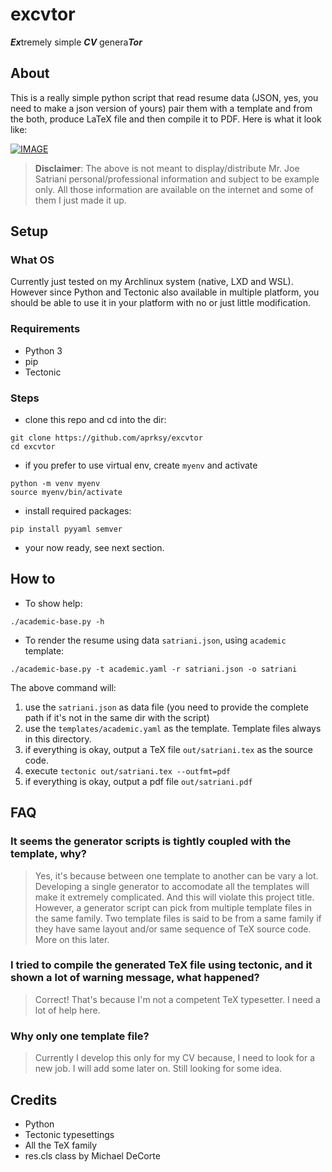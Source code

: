 # excvtor
***Ex***tremely simple ***CV*** genera***Tor***

## About
This is a really simple python script that read resume data (JSON, yes, you need to make a json version of yours)
pair them with a template and from the both, produce LaTeX file and then compile it to PDF.
Here is what it look like:

[![IMAGE]([docs/img/satriani.png)](out/satriani.pdf](https://github.com/aprksy/excvtor/blob/main/docs/img/satriani.png))

> **Disclaimer**: The above is not meant to display/distribute Mr. Joe Satriani personal/professional information and subject to be example only. All those information are available on the internet and some of them I just made it up.

## Setup
### What OS
Currently just tested on my Archlinux system (native, LXD and WSL). However since Python and Tectonic also available in multiple platform, you should be able to use it in your platform with no or just little modification.
### Requirements
- Python 3
- pip
- Tectonic
### Steps
- clone this repo and cd into the dir:
```
git clone https://github.com/aprksy/excvtor
cd excvtor
```
- if you prefer to use virtual env, create `myenv` and activate
```
python -m venv myenv
source myenv/bin/activate
```
- install required packages:
```
pip install pyyaml semver
```
- your now ready, see next section.

## How to 
- To show help:
```
./academic-base.py -h
```
- To render the resume using data `satriani.json`, using `academic` template:
```
./academic-base.py -t academic.yaml -r satriani.json -o satriani
```
The above command will: 
1. use the `satriani.json` as data file (you need to provide the complete path if it's not in the same dir with the script)
2. use the `templates/academic.yaml` as the template. Template files always in this directory.
3. if everything is okay, output a TeX file `out/satriani.tex` as the source code.
4. execute `tectonic out/satriani.tex --outfmt=pdf`
5. if everything is okay, output a pdf file `out/satriani.pdf`

## FAQ
### It seems the generator scripts is tightly coupled with the template, why?
> Yes, it's because between one template to another can be vary a lot. Developing a single generator to accomodate all the templates will make it extremely complicated. And this will violate this project title.
However, a generator script can pick from multiple template files in the same family. Two template files is said to be from a same family if they have same layout and/or same sequence of TeX source code. More on this later.

### I tried to compile the generated TeX file using tectonic, and it shown a lot of warning message, what happened?
> Correct! That's because I'm not a competent TeX typesetter. I need a lot of help here.

### Why only one template file?
> Currently I develop this only for my CV because, I need to look for a new job. I will add some later on. Still looking for some idea.

## Credits
- Python
- Tectonic typesettings
- All the TeX family
- res.cls class by Michael DeCorte
